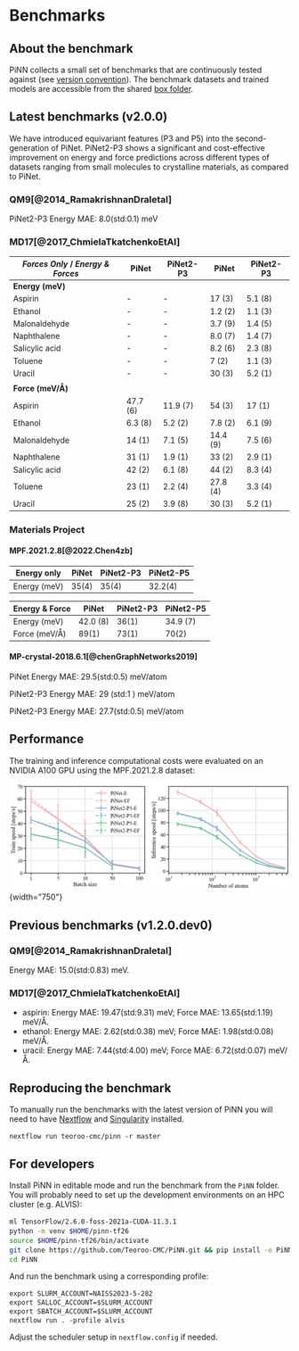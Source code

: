 # Benchmarks 

## About the benchmark

PiNN collects a small set of benchmarks that are continuously tested
against (see [version convention]). The benchmark datasets and trained
models are accessible from the shared [box folder].

[version convention]: changelog.md/#conventions
[box folder]: https://uppsala.box.com/v/teoroo-cmc-pinn-data

## Latest benchmarks (v2.0.0)

We have introduced equivariant features (P3 and P5) into the second-generation of PiNet. PiNet2-P3 shows a significant and cost-effective improvement on energy and force predictions across different types of datasets ranging from small molecules to crystalline materials, as compared to PiNet.

### QM9[@2014_RamakrishnanDraletal]

PiNet2-P3 Energy MAE: 8.0(std:0.1) meV

### MD17[@2017_ChmielaTkatchenkoEtAl]


| *Forces Only* / *Energy & Forces*  | PiNet         | PiNet2-P3       | PiNet         | PiNet2-P3       |
|---------------------|---------------|-----------------|---------------|-----------------|
| **Energy (meV)**    |               |                 |               |                 |
| Aspirin             | -             | -               | 17 (3)        | 5.1 (8)         |
| Ethanol             | -             | -               | 1.2 (2)       | 1.1 (3)         |
| Malonaldehyde       | -             | -               | 3.7 (9)       | 1.4 (5)         |
| Naphthalene         | -             | -               | 8.0 (7)       | 1.4 (7)         |
| Salicylic acid      | -             | -               | 8.2 (6)       | 2.3 (8)         |
| Toluene             | -             | -               | 7 (2)         | 1.1 (3)         |
| Uracil              | -             | -               | 30 (3)        | 5.2 (1)         |
|                     |               |                 |               |                 |
| **Force (meV/Å)**   |               |                 |               |                 |
| Aspirin             | 47.7 (6)      | 11.9 (7)        | 54 (3)        | 17 (1)          |
| Ethanol             | 6.3 (8)       | 5.2 (2)         | 7.8 (2)       | 6.1 (9)         |
| Malonaldehyde       | 14 (1)        | 7.1 (5)         | 14.4 (9)      | 7.5 (6)         |
| Naphthalene         | 31 (1)        | 1.9 (1)         | 33 (2)        | 2.9 (1)         |
| Salicylic acid      | 42 (2)        | 6.1 (8)         | 44 (2)        | 8.3 (4)         |
| Toluene             | 23 (1)        | 2.2 (4)         | 27.8 (4)      | 3.3 (4)         |
| Uracil              | 25 (2)        | 3.9 (8)         | 30 (3)        | 5.2 (1)         |

### Materials Project

#### MPF.2021.2.8[@2022.Chen4zb]

|   **Energy only**    | PiNet         | PiNet2-P3       | PiNet2-P5     |
|---------------------|---------------|-----------------|---------------|
| Energy (meV)        | 35(4)         | 35(4)           | 32.2(4)       |

| **Energy & Force**   | PiNet         | PiNet2-P3       | PiNet2-P5     |
|---------------------|---------------|-----------------|---------------|
| Energy (meV)        | 42.0 (8)      | 36(1)           | 34.9 (7)      |
| Force (meV/Å)       | 89(1)         | 73(1)           | 70(2)         |

#### MP-crystal-2018.6.1[@chenGraphNetworks2019]

PiNet     Energy MAE: 29.5(std:0.5) meV/atom

PiNet2-P3 Energy MAE: 29  (std:1 )  meV/atom

PiNet2-P3 Energy MAE: 27.7(std:0.5) meV/atom

## Performance

The training and inference computational costs were evaluated on an NVIDIA A100 GPU using the MPF.2021.2.8 dataset:

![performance_benchmark](./images/benchmark.png){width="750"}

## Previous benchmarks (v1.2.0.dev0)

### QM9[@2014_RamakrishnanDraletal]

Energy MAE: 15.0(std:0.83) meV.

### MD17[@2017_ChmielaTkatchenkoEtAl]

- aspirin:   Energy MAE: 19.47(std:9.31) meV; Force MAE: 13.65(std:1.19) meV/Å.
- ethanol:   Energy MAE: 2.62(std:0.38) meV;  Force MAE: 1.98(std:0.08) meV/Å.
- uracil:    Energy MAE: 7.44(std:4.00) meV;  Force MAE: 6.72(std:0.07) meV/Å.

## Reproducing the benchmark

To manually run the benchmarks with the latest version of PiNN you
will need to have [Nextflow] and [Singularity] installed.

[Nextflow]: https://www.nextflow.io/
[Singularity]: https://docs.sylabs.io/guides/latest/user-guide/

```
nextflow run teoroo-cmc/pinn -r master
```

## For developers

Install PiNN in editable mode and run the benchmark
from the `PiNN` folder.  You will probably need to set up the
development environments on an HPC cluster (e.g. ALVIS):

``` bash
ml TensorFlow/2.6.0-foss-2021a-CUDA-11.3.1
python -m venv $HOME/pinn-tf26
source $HOME/pinn-tf26/bin/activate
git clone https://github.com/Teoroo-CMC/PiNN.git && pip install -e PiNN
cd PiNN
```

And run the benchmark using a corresponding profile:

```
export SLURM_ACCOUNT=NAISS2023-5-282
export SALLOC_ACCOUNT=$SLURM_ACCOUNT
export SBATCH_ACCOUNT=$SLURM_ACCOUNT
nextflow run . -profile alvis
```

Adjust the scheduler setup in `nextflow.config` if needed.
